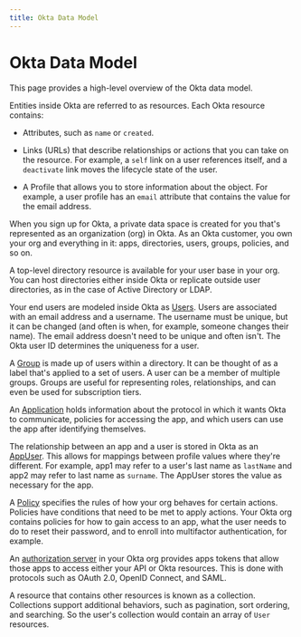 ```yaml
---
title: Okta Data Model
---
```


# Okta Data Model

This page provides a high-level overview of the Okta data model.

Entities inside Okta are referred to as resources. Each Okta resource contains:

* Attributes, such as `name` or `created`.

* Links (URLs) that describe relationships or actions that you can take on the resource. For example, a `self` link on a user references itself, and a `deactivate` link moves the lifecycle state of the user.

* A Profile that allows you to store information about the object. For example, a user profile has an `email` attribute that contains the value for the email address.

When you sign up for Okta, a private data space is created for you that's represented as an organization (org) in Okta. As an Okta customer, you own your org and everything in it: apps, directories, users, groups, policies, and so on.

A top-level directory resource is available for your user base in your org. You can host directories either inside Okta or replicate outside user directories, as in the case of Active Directory or LDAP.

Your end users are modeled inside Okta as [Users](https://developer.okta.com/docs/api/openapi/okta-management/management/tag/User/). Users are associated with an email address and a username. The username must be unique, but it can be changed (and often is when, for example, someone changes their name). The email address doesn't need to be unique and often isn't. The Okta user ID determines the uniqueness for a user.

A [Group](https://developer.okta.com/docs/api/openapi/okta-management/management/tag/Group/) is made up of users within a directory. It can be thought of as a label that's applied to a set of users. A user can be a member of multiple groups. Groups are useful for representing roles, relationships, and can even be used for subscription tiers.

An [Application](https://developer.okta.com/docs/api/openapi/okta-management/management/tag/Application/) holds information about the protocol in which it wants Okta to communicate, policies for accessing the app, and which users can use the app after identifying themselves.

The relationship between an app and a user is stored in Okta as an [AppUser](https://developer.okta.com/docs/api/openapi/okta-management/management/tag/ApplicationUsers/). This allows for mappings between profile values where they're different. For example, app1 may refer to a user's last name as `lastName` and app2 may refer to last name as `surname`. The AppUser stores the value as necessary for the app.

A [Policy](/docs/reference/api/policy/) specifies the rules of how your org behaves for certain actions. Policies have conditions that need to be met to apply actions. Your Okta org contains policies for how to gain access to an app, what the user needs to do to reset their password, and to enroll into multifactor authentication, for example.

An [authorization server](https://developer.okta.com/docs/api/openapi/okta-management/management/tag/AuthorizationServer/) in your Okta org provides apps tokens that allow those apps to access either your API or Okta resources. This is done with protocols such as OAuth 2.0, OpenID Connect, and SAML.

A resource that contains other resources is known as a collection. Collections support additional behaviors, such as pagination, sort ordering, and searching. So the user's collection would contain an array of `User` resources. <!--API pointer to collections is a WIP.-->
